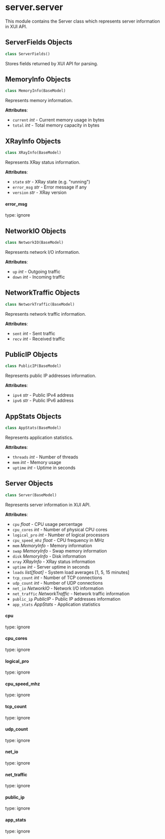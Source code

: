 <a id="server.server"></a>

# server.server

This module contains the Server class which represents server information in XUI API.

<a id="server.server.ServerFields"></a>

## ServerFields Objects

```python
class ServerFields()
```

Stores fields returned by XUI API for parsing.

<a id="server.server.MemoryInfo"></a>

## MemoryInfo Objects

```python
class MemoryInfo(BaseModel)
```

Represents memory information.

**Attributes**:

- `current` _int_ - Current memory usage in bytes
- `total` _int_ - Total memory capacity in bytes

<a id="server.server.XRayInfo"></a>

## XRayInfo Objects

```python
class XRayInfo(BaseModel)
```

Represents XRay status information.

**Attributes**:

- `state` _str_ - XRay state (e.g. "running")
- `error_msg` _str_ - Error message if any
- `version` _str_ - XRay version

<a id="server.server.XRayInfo.error_msg"></a>

#### error\_msg

type: ignore

<a id="server.server.NetworkIO"></a>

## NetworkIO Objects

```python
class NetworkIO(BaseModel)
```

Represents network I/O information.

**Attributes**:

- `up` _int_ - Outgoing traffic
- `down` _int_ - Incoming traffic

<a id="server.server.NetworkTraffic"></a>

## NetworkTraffic Objects

```python
class NetworkTraffic(BaseModel)
```

Represents network traffic information.

**Attributes**:

- `sent` _int_ - Sent traffic
- `recv` _int_ - Received traffic

<a id="server.server.PublicIP"></a>

## PublicIP Objects

```python
class PublicIP(BaseModel)
```

Represents public IP addresses information.

**Attributes**:

- `ipv4` _str_ - Public IPv4 address
- `ipv6` _str_ - Public IPv6 address

<a id="server.server.AppStats"></a>

## AppStats Objects

```python
class AppStats(BaseModel)
```

Represents application statistics.

**Attributes**:

- `threads` _int_ - Number of threads
- `mem` _int_ - Memory usage
- `uptime` _int_ - Uptime in seconds

<a id="server.server.Server"></a>

## Server Objects

```python
class Server(BaseModel)
```

Represents server information in XUI API.

**Attributes**:

- `cpu` _float_ - CPU usage percentage
- `cpu_cores` _int_ - Number of physical CPU cores
- `logical_pro` _int_ - Number of logical processors
- `cpu_speed_mhz` _float_ - CPU frequency in MHz
- `mem` _MemoryInfo_ - Memory information
- `swap` _MemoryInfo_ - Swap memory information
- `disk` _MemoryInfo_ - Disk information
- `xray` _XRayInfo_ - XRay status information
- `uptime` _int_ - Server uptime in seconds
- `loads` _list[float]_ - System load averages [1, 5, 15 minutes]
- `tcp_count` _int_ - Number of TCP connections
- `udp_count` _int_ - Number of UDP connections
- `net_io` _NetworkIO_ - Network I/O information
- `net_traffic` _NetworkTraffic_ - Network traffic information
- `public_ip` _PublicIP_ - Public IP addresses information
- `app_stats` _AppStats_ - Application statistics

<a id="server.server.Server.cpu"></a>

#### cpu

type: ignore

<a id="server.server.Server.cpu_cores"></a>

#### cpu\_cores

type: ignore

<a id="server.server.Server.logical_pro"></a>

#### logical\_pro

type: ignore

<a id="server.server.Server.cpu_speed_mhz"></a>

#### cpu\_speed\_mhz

type: ignore

<a id="server.server.Server.tcp_count"></a>

#### tcp\_count

type: ignore

<a id="server.server.Server.udp_count"></a>

#### udp\_count

type: ignore

<a id="server.server.Server.net_io"></a>

#### net\_io

type: ignore

<a id="server.server.Server.net_traffic"></a>

#### net\_traffic

type: ignore

<a id="server.server.Server.public_ip"></a>

#### public\_ip

type: ignore

<a id="server.server.Server.app_stats"></a>

#### app\_stats

type: ignore

